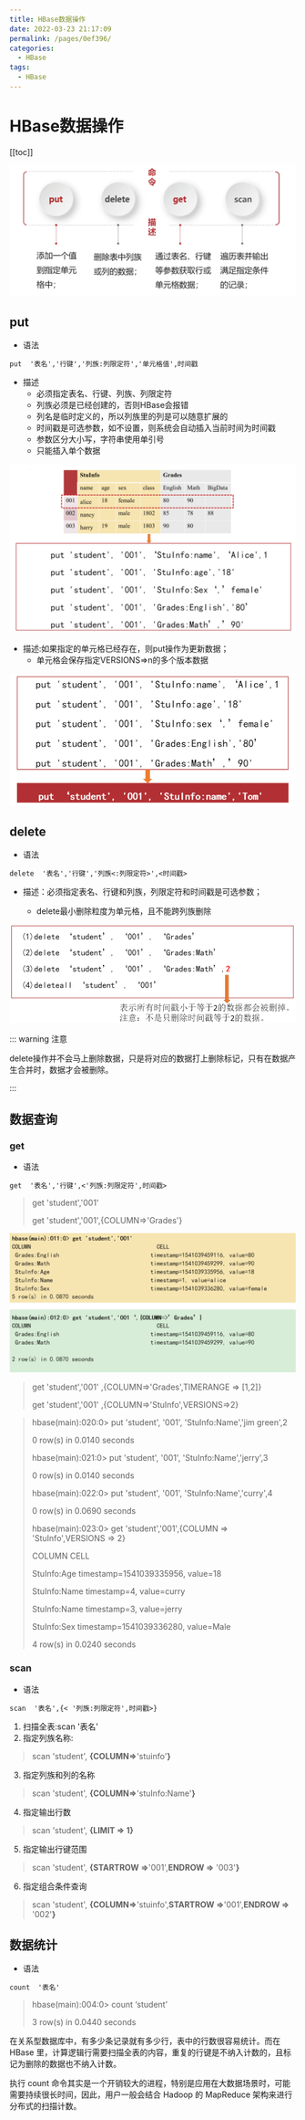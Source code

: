 ```yaml
---
title: HBase数据操作
date: 2022-03-23 21:17:09
permalink: /pages/0ef396/
categories:
  - HBase
tags:
  - HBase
---
```

# HBase数据操作

[[toc]]

![1648040252250](./images/05/01.png)

## put

+ 语法

```shell
put  '表名','行键','列族:列限定符','单元格值',时间戳
```

+ 描述
  + 必须指定表名、行键、列族、列限定符
  + 列族必须是已经创建的，否则HBase会报错
  + 列名是临时定义的，所以列族里的列是可以随意扩展的
  + 时间戳是可选参数，如不设置，则系统会自动插入当前时间为时间戳
  + 参数区分大小写，字符串使用单引号
  + 只能插入单个数据

![1648040383661](./images/05/02.png)

+ 描述:如果指定的单元格已经存在，则put操作为更新数据；
  + 单元格会保存指定VERSIONS=>n的多个版本数据

![1648040442436](./images/05/03.png)

## delete

+ 语法

```shell
delete  '表名','行键','列族<:列限定符>',<时间戳>
```

+ 描述：必须指定表名、行键和列族，列限定符和时间戳是可选参数；

  + delete最小删除粒度为单元格，且不能跨列族删除

![1648040555789](./images/05/04.png)

::: warning 注意

delete操作并不会马上删除数据，只是将对应的数据打上删除标记，只有在数据产生合并时，数据才会被删除。

:::

## 数据查询

### get

+ 语法

```shell
get  '表名','行键',<'列族:列限定符',时间戳>
```

> get 'student','001'
>
> get 'student','001',{COLUMN=>'Grades'}

![1648040708426](./images/05/05.png)

> get 'student','001' ,{COLUMN=>'Grades',TIMERANGE => [1,2]}
>
> get 'student','001' ,{COLUMN=>'StuInfo',VERSIONS=>2} 

> hbase(main):020:0> put 'student', '001', 'StuInfo:Name','jim green',2
>
> 0 row(s) in 0.0140 seconds
>
> hbase(main):021:0> put 'student', '001', 'StuInfo:Name','jerry',3
>
> 0 row(s) in 0.0140 seconds
>
> hbase(main):022:0> put 'student', '001', 'StuInfo:Name','curry',4
>
> 0 row(s) in 0.0690 seconds
>
> hbase(main):023:0> get 'student','001',{COLUMN => 'StuInfo',VERSIONS => 2}
>
> COLUMN                                        CELL         
>
> StuInfo:Age                                  timestamp=1541039335956, value=18        
>
> StuInfo:Name                              timestamp=4, value=curry                     
>
> StuInfo:Name                              timestamp=3, value=jerry                                                           
>
> StuInfo:Sex                                   timestamp=1541039336280, value=Male    
>
> 4 row(s) in 0.0240 seconds                                                                                                             

### scan

+ 语法

```shell
scan  '表名',{< '列族:列限定符',时间戳>}
```

1. 扫描全表:scan '表名'
2. 指定列族名称:

> scan 'student', **{COLUMN=>**'stuinfo'**}**

3. 指定列族和列的名称

> scan 'student', **{COLUMN=>**'stuInfo:Name'**}**

4. 指定输出行数

> scan 'student',  **{LIMIT => **1**}**

5. 指定输出行键范围

> scan 'student', **{STARTROW =>**'001',**ENDROW =>** '003'**}**

6. 指定组合条件查询

> scan 'student', **{COLUMN=>**'stuinfo',**STARTROW =>**'001',**ENDROW =>** '002'**}**

## 数据统计

+ 语法

```shell
count  '表名'
```

> hbase(main):004:0> count ‘student’
>
> 3 row(s) in 0.0440 seconds

在关系型数据库中，有多少条记录就有多少行，表中的行数很容易统计。而在 HBase 里，计算逻辑行需要扫描全表的内容，重复的行键是不纳入计数的，且标记为删除的数据也不纳入计数。

执行 count 命令其实是一个开销较大的进程，特别是应用在大数据场景时，可能需要持续很长时间，因此，用户一般会结合 Hadoop 的 MapReduce 架构来进行分布式的扫描计数。

